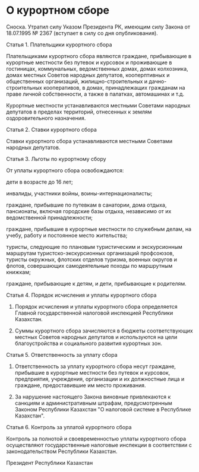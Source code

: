 # О куpоpтном сбоpе

Сноска. Утpатил силу Указом Пpезидента РК, имеющим силу Закона от 18.07.1995 № 2367 (вступает в силу со дня опубликования).

Статья 1. Плательщики курортного сбора

Плательщиками курортного сбора являются граждане, прибывающие в курортные местности без путевок и курсовок и проживающие в гостиницах, коммунальных, ведомственных домах, домах колхозника, домах местных Советов народных депутатов, кооперптивных и общественных организаций, жилищно-строительных и дачно-строительных кооперативов, в домах, принадлежащих гражданам на праве личной собственности, а также в палатках, автомашинах и т.д.

Курортные местности устанавливаются местными Советами народных депутатов в пределах территорий, отнесенных к землям оздоровительного назначения.

Статья 2. Ставки курортного сбора

Ставки курортного сбора устанавливаются местными Советами народных депутатов.

Статья 3. Льготы по курортному сбору

От уплаты курортного сбора освобождаются:

дети в возрасте до 16 лет;

инвалиды, участники войны, воины-интернационалисты;

граждане, прибывшие по путевкам в санатории, дома отдыха, пансионаты, включая городские базы отдыха, независимо от их ведомственной принадлежности;

граждане, прибывшие в курортные местности по служебным делам, на учебу, работу и постоянное место жительства;

туристы, следующие по плановым туристическим и экскурсионным маршрутам туристско-экскурсионных организаций профсоюзов, туристы окружных, флотских отделов туризма, военных округов и флотов, совершающих самодеятельные походы по маршрутным книжкам;

граждане, прибывающие к детям, и дети, прибывающие к родителям.

Статья 4. Порядок исчисления и уплаты курортного сбора

1. Порядок исчисления и уплаты курортного сбора определяется Главной государственной налоговой инспекцией Республики Казахстан.

2. Суммы курортного сбора зачисляются в бюджеты соответствующих местных Советов народных депутатов и используются на цели благоустройства и социального развития курортных зон.

Статья 5. Ответственность за уплату сбора

1. Ответственность за уплату курортного сбора несут граждане, прибывшие в курортные местности без путевок и курсовок, предприятия, учреждения, организации и их должностные лица и граждане, предоставившие им место проживания.

2. За нарушение настоящего Закона виновные привлекаются к санкциям и административным штрафам, предусмотренным Законом Республики Казахстан "О налоговой системе в Республике Казахстан".

Статья 6. Контроль за уплатой курортного сбора

Контроль за полнотой и своевременностью уплаты курортного сбора осуществляют государственные налоговые инспекции в соответствии с законодательством Республики Казахстан.

Президент Республики Казахстан

